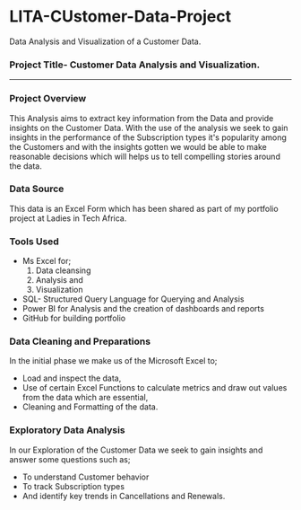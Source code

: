 # LITA-CUstomer-Data-Project
Data Analysis and Visualization of a Customer Data.

### Project Title- Customer Data Analysis and Visualization.
---

### Project Overview
This Analysis aims to extract key information from the Data and provide insights on the Customer Data. With the use of the analysis we seek to gain insights in the performance of the Subscription types it's popularity among the  Customers and with the insights gotten we would be able to make reasonable decisions which will helps us to tell compelling stories around the data.

### Data Source
This data is an Excel Form which has been shared as part of my portfolio project at Ladies in Tech Africa.

### Tools Used
- Ms Excel for;
  1. Data cleansing
  2. Analysis and
  3. Visualization 
- SQL- Structured Query Language for Querying and Analysis 
- Power BI for Analysis and the creation of dashboards and reports
- GitHub for building portfolio

### Data Cleaning and Preparations
In the initial phase we make us of the Microsoft Excel to;
  - Load and inspect the data,
  - Use of certain Excel Functions to calculate metrics and draw out values from the data which are essential,
  - Cleaning and Formatting of the data.

### Exploratory Data Analysis 
In our Exploration of the Customer Data we seek to gain insights and answer some questions such as;
- To understand Customer behavior 
- To track Subscription types
- And identify key trends in Cancellations and Renewals.
